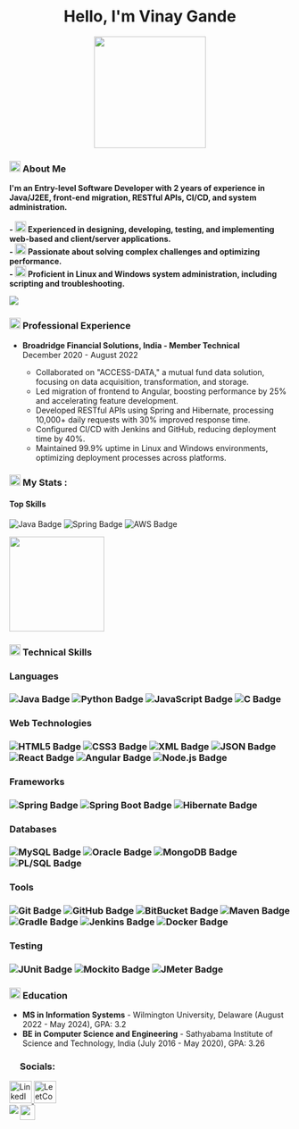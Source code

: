 <!-- Intro Section -->
<h1 align="center"><b>Hello, I'm Vinay Gande</b></h1>
<div align="center">
  <img src="https://user-images.githubusercontent.com/74038190/235223599-0eadbd7c-c916-4f24-af9d-9242730e6172.gif" height="200px">
</div>

<h3 align="left"><img src="https://user-images.githubusercontent.com/74038190/235223604-c9f38e6d-e9df-4608-abeb-ae7fbdf46bfd.gif" height="20px"> About Me</h3>
<p align="left"><b>
    I'm an Entry-level Software Developer with 2 years of experience in Java/J2EE, front-end migration, RESTful APIs, CI/CD, and system administration.<br><br>
    - <img src="https://user-images.githubusercontent.com/74038190/236119650-f49991cf-21c3-46ef-a947-760ab27a10d0.gif" height="20px"> Experienced in designing, developing, testing, and implementing web-based and client/server applications.<br>
    - <img src="https://user-images.githubusercontent.com/74038190/216122041-518ac897-8d92-4c6b-9b3f-ca01dcaf38ee.png" height="20px"> Passionate about solving complex challenges and optimizing performance.<br>
    - <img src="https://user-images.githubusercontent.com/74038190/235223599-0eadbd7c-c916-4f24-af9d-9242730e6172.gif" height="20px"> Proficient in Linux and Windows system administration, including scripting and troubleshooting.
</b></p>

<!-- Animated Divider -->
<img src="https://user-images.githubusercontent.com/74038190/212284158-e840e285-664b-44d7-b79b-e264b5e54825.gif">

<!-- Experience Section -->
<h3 align="left"><img src="https://user-images.githubusercontent.com/74038190/226127913-88de86d3-8437-45b9-a3b6-e746b47f655a.gif" height="20"> Professional Experience</h3>
<ul align="left">
    <li><b>Broadridge Financial Solutions, India - Member Technical</b> <br>December 2020 - August 2022</li>
    <ul>
        <li>Collaborated on "ACCESS-DATA," a mutual fund data solution, focusing on data acquisition, transformation, and storage.</li>
        <li>Led migration of frontend to Angular, boosting performance by 25% and accelerating feature development.</li>
        <li>Developed RESTful APIs using Spring and Hibernate, processing 10,000+ daily requests with 30% improved response time.</li>
        <li>Configured CI/CD with Jenkins and GitHub, reducing deployment time by 40%.</li>
        <li>Maintained 99.9% uptime in Linux and Windows environments, optimizing deployment processes across platforms.</li>
    </ul>
</ul>

<!-- Animated Stats Section -->
<h3 align="left"><img src="https://user-images.githubusercontent.com/74038190/226127913-88de86d3-8437-45b9-a3b6-e746b47f655a.gif" height="20"> My Stats :</h3>
<div align="left">
  <div>
    <h4>Top Skills</h4>
<p>
  <img src="https://img.shields.io/badge/Java-ED8B00?style=for-the-badge&logo=java&logoColor=white" alt="Java Badge" />
  <img src="https://img.shields.io/badge/Spring-6DB33F?style=for-the-badge&logo=spring&logoColor=white" alt="Spring Badge" />
  <img src="https://img.shields.io/badge/AWS-232F3E?style=for-the-badge&logo=amazonaws&logoColor=white" alt="AWS Badge" />
</p>

  </div>
  <div>
    <img src="https://github-readme-stats.vercel.app/api?username=vinaysai1998&theme=shadow_green&show_icons=true&rank_icon=github" height="170vh"/>
  </div>
</div>

<!-- Skills Section -->
<h3 align="left"><img src="https://user-images.githubusercontent.com/74038190/212284087-bbe7e430-757e-4901-90bf-4cd2ce3e1852.gif" height="20"> Technical Skills</h3>
<div align="left">
   <!-- Skills Section -->
<h3 align="left">
 
<div align="left">
  <!-- Languages -->
  <h4>Languages</h4>
  <p>
    <img src="https://img.shields.io/badge/Java-ED8B00?style=for-the-badge&logo=java&logoColor=white" alt="Java Badge" />
    <img src="https://img.shields.io/badge/Python-3776AB?style=for-the-badge&logo=python&logoColor=white" alt="Python Badge" />
    <img src="https://img.shields.io/badge/JavaScript-F7DF1E?style=for-the-badge&logo=javascript&logoColor=black" alt="JavaScript Badge" />
    <img src="https://img.shields.io/badge/C-00599C?style=for-the-badge&logo=c&logoColor=white" alt="C Badge" />
  </p>

  <!-- Web Technologies -->
  <h4>Web Technologies</h4>
  <p>
    <img src="https://img.shields.io/badge/HTML5-E34F26?style=for-the-badge&logo=html5&logoColor=white" alt="HTML5 Badge" />
    <img src="https://img.shields.io/badge/CSS3-1572B6?style=for-the-badge&logo=css3&logoColor=white" alt="CSS3 Badge" />
    <img src="https://img.shields.io/badge/XML-8A2BE2?style=for-the-badge&logo=xml&logoColor=white" alt="XML Badge" />
    <img src="https://img.shields.io/badge/JSON-000000?style=for-the-badge&logo=json&logoColor=white" alt="JSON Badge" />
    <img src="https://img.shields.io/badge/React-61DAFB?style=for-the-badge&logo=react&logoColor=black" alt="React Badge" />
    <img src="https://img.shields.io/badge/Angular-DD0031?style=for-the-badge&logo=angular&logoColor=white" alt="Angular Badge" />
    <img src="https://img.shields.io/badge/Node.js-339933?style=for-the-badge&logo=nodedotjs&logoColor=white" alt="Node.js Badge" />
  </p>

  <!-- Frameworks -->
  <h4>Frameworks</h4>
  <p>
    <img src="https://img.shields.io/badge/Spring-6DB33F?style=for-the-badge&logo=spring&logoColor=white" alt="Spring Badge" />
    <img src="https://img.shields.io/badge/Spring%20Boot-6DB33F?style=for-the-badge&logo=springboot&logoColor=white" alt="Spring Boot Badge" />
    <img src="https://img.shields.io/badge/Hibernate-59666C?style=for-the-badge&logo=hibernate&logoColor=white" alt="Hibernate Badge" />
  </p>

  <!-- Databases -->
  <h4>Databases</h4>
  <p>
    <img src="https://img.shields.io/badge/MySQL-4479A1?style=for-the-badge&logo=mysql&logoColor=white" alt="MySQL Badge" />
    <img src="https://img.shields.io/badge/Oracle-F80000?style=for-the-badge&logo=oracle&logoColor=white" alt="Oracle Badge" />
    <img src="https://img.shields.io/badge/MongoDB-47A248?style=for-the-badge&logo=mongodb&logoColor=white" alt="MongoDB Badge" />
    <img src="https://img.shields.io/badge/PLSQL-FF4500?style=for-the-badge&logo=oracle&logoColor=white" alt="PL/SQL Badge" />
  </p>

  <!-- Tools -->
  <h4>Tools</h4>
  <p>
    <img src="https://img.shields.io/badge/Git-F05032?style=for-the-badge&logo=git&logoColor=white" alt="Git Badge" />
    <img src="https://img.shields.io/badge/GitHub-181717?style=for-the-badge&logo=github&logoColor=white" alt="GitHub Badge" />
    <img src="https://img.shields.io/badge/BitBucket-0052CC?style=for-the-badge&logo=bitbucket&logoColor=white" alt="BitBucket Badge" />
    <img src="https://img.shields.io/badge/Maven-C71A36?style=for-the-badge&logo=apachemaven&logoColor=white" alt="Maven Badge" />
    <img src="https://img.shields.io/badge/Gradle-02303A?style=for-the-badge&logo=gradle&logoColor=white" alt="Gradle Badge" />
    <img src="https://img.shields.io/badge/Jenkins-D24939?style=for-the-badge&logo=jenkins&logoColor=white" alt="Jenkins Badge" />
    <img src="https://img.shields.io/badge/Docker-2496ED?style=for-the-badge&logo=docker&logoColor=white" alt="Docker Badge" />
  </p>

  <!-- Testing -->
  <h4>Testing</h4>
  <p>
    <img src="https://img.shields.io/badge/JUnit-25A162?style=for-the-badge&logo=junit5&logoColor=white" alt="JUnit Badge" />
    <img src="https://img.shields.io/badge/Mockito-00A878?style=for-the-badge&logo=mockito&logoColor=white" alt="Mockito Badge" />
    <img src="https://img.shields.io/badge/JMeter-D22128?style=for-the-badge&logo=apachejmeter&logoColor=white" alt="JMeter Badge" />
  </p>
</div>

</div>

<!-- Education Section -->
<h3 align="left"><img src="https://user-images.githubusercontent.com/74038190/235294012-0a55e343-37ad-4b0f-924f-c8431d9d2483.gif" height="20"> Education</h3>
<ul align="left">
    <li><b>MS in Information Systems</b> - Wilmington University, Delaware (August 2022 - May 2024), GPA: 3.2</li>
    <li><b>BE in Computer Science and Engineering</b> - Sathyabama Institute of Science and Technology, India (July 2016 - May 2020), GPA: 3.26</li>
</ul>

<!-- Socials Section -->
<!-- Socials Section -->
<h3 align="left">
    <img src="https://user-images.githubusercontent.com/74038190/215283043-76c34df4-b495-46c3-b174-7aca38032b91.gif" height="15"> Socials:
</h3>
<div align="left">
    <a href="https://www.linkedin.com/in/gandevinay-sai-a019a8158/" target="_blank">
        <img src="https://raw.githubusercontent.com/maurodesouza/profile-readme-generator/master/src/assets/icons/social/linkedin/default.svg" width="40" height="40" alt="LinkedIn Logo" />
    </a>
    <a href="https://leetcode.com/u/vinay1998/" target="_blank">
        <img src="https://upload.wikimedia.org/wikipedia/commons/1/19/LeetCode_logo_black.png" width="40" height="40" alt="LeetCode Logo" />
    </a>
</div>


<!-- View Counter -->
<img align="left" src="https://komarev.com/ghpvc/?username=vinaysai1998&style=for-the-badge&color=brightgreen">
<img src="https://user-images.githubusercontent.com/74038190/235224431-e8c8c12e-6826-47f1-89fb-2ddad83b3abf.gif" height="27">
